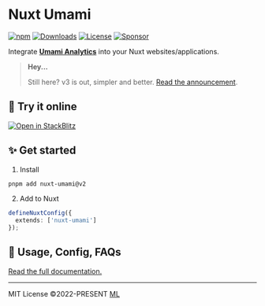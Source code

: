 # Nuxt Umami

[![npm](https://img.shields.io/npm/v/nuxt-umami?style=flat-square)](https://www.npmjs.com/package/nuxt-umami/)
[![Downloads](https://img.shields.io/npm/dt/nuxt-umami.svg?style=flat-square)](https://www.npmjs.com/package/nuxt-umami)
[![License](https://img.shields.io/npm/l/nuxt-umami?style=flat-square)](https://github.com/ijkml/nuxt-umami/blob/main/LICENSE)
[![Sponsor](https://img.shields.io/badge/Sponsor-21262d?style=flat-square&logo=github&logoColor=db61a2)](https://github.com/sponsors/ijkml)

Integrate [**Umami Analytics**](https://umami.is/) into your Nuxt websites/applications.

> **Hey...**
>
> Still here? v3 is out, simpler and better. [Read the announcement](https://umami.nuxt.dev/v2-upgrade-guide).

## 🚀 Try it online

[![Open in StackBlitz](https://developer.stackblitz.com/img/open_in_stackblitz.svg)](https://stackblitz.com/edit/nuxt-umami)

## ✨ Get started

1. Install

```sh
pnpm add nuxt-umami@v2
```

2. Add to Nuxt

```ts
defineNuxtConfig({
  extends: ['nuxt-umami']
});
```

## 📖 Usage, Config, FAQs

[Read the full documentation.](https://umami.nuxt.dev/v2)

<hr />

MIT License ©2022-PRESENT [ML](https://github.com/ijkml/)
